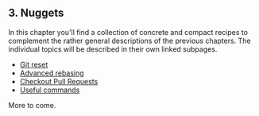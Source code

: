 ## 3. Nuggets

In this chapter you'll find a collection of concrete and compact recipes to complement the rather general descriptions of the previous chapters. The individual topics will be described in their own linked subpages.

* [Git reset](git-reset.md)
* [Advanced rebasing](advanced-rebasing.md)
* [Checkout Pull Requests](checkout-pull-request.md)
* [Useful commands](useful-commands.md)

More to come.